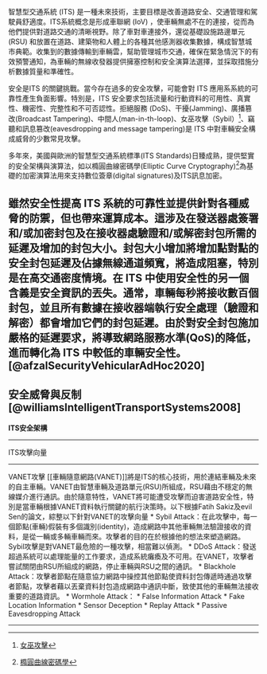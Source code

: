 智慧型交通系統 (ITS) 是一種未來技術，主要目標是改善道路安全、交通管理和駕駛員舒適度。ITS系統概念是形成車聯網 (IoV) ，使車輛無處不在的連接，從而為他們提供對道路交通的清晰視野。除了車對車連接外，還從基礎設施路邊單元 (RSU) 和放置在道路、建築物和人體上的各種其他感測器收集數據，構成智慧城市典範。收集到的數據傳輸到車輛雲，幫助管理城市交通，確保在緊急情況下的有效預警通知，為車輛的無線收發器提供擁塞控制和安全演算法選擇，並採取措施分析數據質量和準確性。

安全是ITS 的關鍵挑戰。當今存在過多的安全攻擊，可能會對 ITS 應用系系統的可靠性產生負面影響。特別是，ITS 安全要求包括流量和行動資料的可用性、真實性、機密性、完整性和不可否認性。拒絕服務 (DoS)、干擾(Jamming)、廣播篡改(Broadcast Tampering)、中間人(man-in-th-loop)、女巫攻擊（Sybil）[^1]、竊聽和訊息篡改(eavesdropping and message tampering)是 ITS 中對車輛安全構成威脅的少數常見攻擊。

多年來，美國與歐洲的智慧型交通系統標準(ITS Standards)日臻成熟，提供堅實的安全架構與演算法，如以橢圓曲線密碼學(Elliptic Curve Cryptography)[^2]為基礎的加密演算法用來支持數位簽章(digital signatures)及ITS訊息加密。

雖然安全性提高 ITS 系統的可靠性並提供針對各種威脅的防禦，但也帶來運算成本。這涉及在發送器處簽署和/或加密封包及在接收器處驗證和/或解密封包所需的延遲及增加的封包大小。封包大小增加將增加點對點的安全封包延遲及佔據無線通道頻寬，將造成阻塞，特別是在高交通密度情境。在 ITS 中使用安全性的另一個含義是安全資訊的丟失。通常，車輛每秒將接收數百個封包，並且所有數據在接收器端執行安全處理（驗證和解密）都會增加它們的封包延遲。由於對安全封包施加嚴格的延遲要求，將導致網路服務水準(QoS)的降低，進而轉化為 ITS 中較低的車輛安全性。
[@afzalSecurityVehicularAdHoc2020]
----

**安全威脅與反制**
[@williamsIntelligentTransportSystems2008]
----
**ITS安全架構**

------------

ITS攻擊向量

-----
VANET攻擊
[[車輛隨意網路(VANET)]]將是ITS的核心技術，用於連結車輛及未來的自主車輛。VANET由智慧車輛及道路單元(RSU)所組成，RSU藉由不穩定的無線媒介進行通訊。由於隨意特性，VANET將可能遭受攻擊而迫害道路安全性，特別是當車輛根據VANET資料執行關鍵的航行決策時。以下根據Fatih Sakiz及evil Sen的論文，綜整以下針對VANET的攻擊向量
	* Sybil Attack：在此攻擊中，每一個節點(車輛)假裝有多個識別(identity)，造成網路中其他車輛無法驗證接收的資料，是從一輛或多輛車輛而來。攻擊者的目的在於根據他的想法來塑造網路。Sybil攻擊是對VANET最危險的一種攻擊，相當難以偵測。
	* DDoS Attack：發送超過系統可以處理能量的工作要求，造成系統癱瘓及不可用。在VANET，攻擊者嘗試關閉由RSU所組成的網路，停止車輛與RSU之間的通訊。
	* Blackhole Attack：攻擊者節點在隨意協力網路中操控其他節點使資料封包傳遞時通過攻擊者節點，攻擊者藉以丟棄資料封包造成網路中通訊中斷，致使其他的車輛無法接收重要的道路資訊。
	* Wormhole Attack：
	* False Information Attack
	* Fake Location Information
	* Sensor Deception
	* Replay Attack
	* Passive Eavesdropping Attack

-----

[^1]: [女巫攻擊](https://academy.binance.com/zt/articles/sybil-attacks-explained)
[^2]: [橢圓曲線密碼學](https://zh.m.wikipedia.org/zh-tw/%E6%A4%AD%E5%9C%86%E6%9B%B2%E7%BA%BF%E5%AF%86%E7%A0%81%E5%AD%A6)
